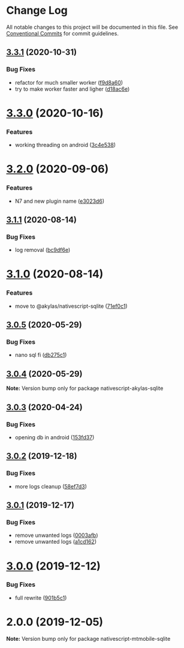 # Change Log

All notable changes to this project will be documented in this file.
See [Conventional Commits](https://conventionalcommits.org) for commit guidelines.

## [3.3.1](https://github.com/TestJG/nativescript-mtmobile-sqlite/compare/v3.3.0...v3.3.1) (2020-10-31)


### Bug Fixes

* refactor for much smaller worker ([f9d8a60](https://github.com/TestJG/nativescript-mtmobile-sqlite/commit/f9d8a60ceac58c4bb3791b442af1e985ce148968))
* try to make worker faster and ligher ([d18ac6e](https://github.com/TestJG/nativescript-mtmobile-sqlite/commit/d18ac6e071c8c76ba86da73d44bf0eb44ac44f83))





# [3.3.0](https://github.com/TestJG/nativescript-mtmobile-sqlite/compare/v3.2.0...v3.3.0) (2020-10-16)


### Features

* working threading on android ([3c4e538](https://github.com/TestJG/nativescript-mtmobile-sqlite/commit/3c4e538c54a26c05f780cb947ee80955f83aebc6))





# [3.2.0](https://github.com/TestJG/nativescript-mtmobile-sqlite/compare/v3.1.1...v3.2.0) (2020-09-06)


### Features

* N7 and new plugin name ([e3023d6](https://github.com/TestJG/nativescript-mtmobile-sqlite/commit/e3023d6ec2a806d404b654c5b3df118889757fe3))





## [3.1.1](https://github.com/TestJG/nativescript-mtmobile-sqlite/compare/v3.1.0...v3.1.1) (2020-08-14)


### Bug Fixes

* log removal ([bc9df6e](https://github.com/TestJG/nativescript-mtmobile-sqlite/commit/bc9df6ec6161ad3060a00d072a22de362027ccf2))





# [3.1.0](https://github.com/TestJG/nativescript-mtmobile-sqlite/compare/v3.0.5...v3.1.0) (2020-08-14)


### Features

* move to @akylas/nativescript-sqlite ([71ef0c1](https://github.com/TestJG/nativescript-mtmobile-sqlite/commit/71ef0c1b96b3cbc60b67a63a02fcc38e1428524e))





## [3.0.5](https://github.com/TestJG/nativescript-mtmobile-sqlite/compare/v3.0.4...v3.0.5) (2020-05-29)


### Bug Fixes

* nano sql fi ([db275c1](https://github.com/TestJG/nativescript-mtmobile-sqlite/commit/db275c12bf0042c0e7e790978acd63af3873b7f4))





## [3.0.4](https://github.com/TestJG/nativescript-mtmobile-sqlite/compare/v3.0.3...v3.0.4) (2020-05-29)

**Note:** Version bump only for package nativescript-akylas-sqlite





## [3.0.3](https://github.com/TestJG/nativescript-mtmobile-sqlite/compare/v3.0.2...v3.0.3) (2020-04-24)


### Bug Fixes

* opening db in android ([153fd37](https://github.com/TestJG/nativescript-mtmobile-sqlite/commit/153fd372daf667844767ea8548af8c0fd2f343c5))





## [3.0.2](https://github.com/TestJG/nativescript-mtmobile-sqlite/compare/v3.0.1...v3.0.2) (2019-12-18)


### Bug Fixes

* more logs cleanup ([58ef7d3](https://github.com/TestJG/nativescript-mtmobile-sqlite/commit/58ef7d3c27bf898bb865b8b80e20e55585bb0f42))





## [3.0.1](https://github.com/TestJG/nativescript-mtmobile-sqlite/compare/v3.0.0...v3.0.1) (2019-12-17)


### Bug Fixes

* remove unwanted logs ([0003afb](https://github.com/TestJG/nativescript-mtmobile-sqlite/commit/0003afb28d6947d8c22c829cd0d101ced81ad73b))
* remove unwanted logs ([a1cd162](https://github.com/TestJG/nativescript-mtmobile-sqlite/commit/a1cd162a3b108892f608c75f419dc4411b92cc87))





# [3.0.0](https://github.com/TestJG/nativescript-mtmobile-sqlite/compare/v2.0.0...v3.0.0) (2019-12-12)


### Bug Fixes

* full rewrite ([901b5c1](https://github.com/TestJG/nativescript-mtmobile-sqlite/commit/901b5c14c00af71c2f58927e05c15e34aade80d2))





# 2.0.0 (2019-12-05)

**Note:** Version bump only for package nativescript-mtmobile-sqlite
